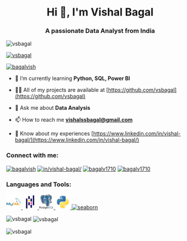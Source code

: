 <h1 align="center">Hi 👋, I'm Vishal Bagal</h1>
<h3 align="center">A passionate Data Analyst from India</h3>

<p align="left"> <img src="https://komarev.com/ghpvc/?username=vsbagal&label=Profile%20views&color=0e75b6&style=flat" alt="vsbagal" /> </p>

<p align="left"> <a href="https://github.com/ryo-ma/github-profile-trophy"><img src="https://github-profile-trophy.vercel.app/?username=vsbagal" alt="vsbagal" /></a> </p>

<p align="left"> <a href="https://twitter.com/bagalvish" target="blank"><img src="https://img.shields.io/twitter/follow/bagalvish?logo=twitter&style=for-the-badge" alt="bagalvish" /></a> </p>

- 🌱 I’m currently learning **Python, SQL, Power BI**

- 👨‍💻 All of my projects are available at [https://github.com/vsbagal](https://github.com/vsbagal)

- 💬 Ask me about **Data Analysis**

- 📫 How to reach me **vishalssbagal@gmail.com**

- 📄 Know about my experiences [https://www.linkedin.com/in/vishal-bagal/](https://www.linkedin.com/in/vishal-bagal/)

<h3 align="left">Connect with me:</h3>
<p align="left">
<a href="https://twitter.com/bagalvish" target="blank"><img align="center" src="https://raw.githubusercontent.com/rahuldkjain/github-profile-readme-generator/master/src/images/icons/Social/twitter.svg" alt="bagalvish" height="30" width="40" /></a>
<a href="https://linkedin.com/in/in/vishal-bagal/" target="blank"><img align="center" src="https://raw.githubusercontent.com/rahuldkjain/github-profile-readme-generator/master/src/images/icons/Social/linked-in-alt.svg" alt="in/vishal-bagal/" height="30" width="40" /></a>
<a href="https://www.hackerrank.com/bagalv1710" target="blank"><img align="center" src="https://raw.githubusercontent.com/rahuldkjain/github-profile-readme-generator/master/src/images/icons/Social/hackerrank.svg" alt="bagalv1710" height="30" width="40" /></a>
<a href="https://www.leetcode.com/bagalv1710" target="blank"><img align="center" src="https://raw.githubusercontent.com/rahuldkjain/github-profile-readme-generator/master/src/images/icons/Social/leet-code.svg" alt="bagalv1710" height="30" width="40" /></a>
</p>

<h3 align="left">Languages and Tools:</h3>
<p align="left"> <a href="https://www.mysql.com/" target="_blank" rel="noreferrer"> <img src="https://raw.githubusercontent.com/devicons/devicon/master/icons/mysql/mysql-original-wordmark.svg" alt="mysql" width="40" height="40"/> </a> <a href="https://pandas.pydata.org/" target="_blank" rel="noreferrer"> <img src="https://raw.githubusercontent.com/devicons/devicon/2ae2a900d2f041da66e950e4d48052658d850630/icons/pandas/pandas-original.svg" alt="pandas" width="40" height="40"/> </a> <a href="https://www.postgresql.org" target="_blank" rel="noreferrer"> <img src="https://raw.githubusercontent.com/devicons/devicon/master/icons/postgresql/postgresql-original-wordmark.svg" alt="postgresql" width="40" height="40"/> </a> <a href="https://www.python.org" target="_blank" rel="noreferrer"> <img src="https://raw.githubusercontent.com/devicons/devicon/master/icons/python/python-original.svg" alt="python" width="40" height="40"/> </a> <a href="https://seaborn.pydata.org/" target="_blank" rel="noreferrer"> <img src="https://seaborn.pydata.org/_images/logo-mark-lightbg.svg" alt="seaborn" width="40" height="40"/> </a> </p>

<p><img align="left" src="https://github-readme-stats.vercel.app/api/top-langs?username=vsbagal&show_icons=true&locale=en&layout=compact" alt="vsbagal" /></p>

<p>&nbsp;<img align="center" src="https://github-readme-stats.vercel.app/api?username=vsbagal&show_icons=true&locale=en" alt="vsbagal" /></p>

<p><img align="center" src="https://github-readme-streak-stats.herokuapp.com/?user=vsbagal&" alt="vsbagal" /></p>
